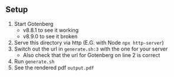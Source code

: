 ## Setup

1. Start Gotenberg
   * v8.8.1 to see it working
   * v8.9.0 to see it broken 
2. Serve this directory via http (E.G. with Node `npx http-server`)
3. Switch out the url in `generate.sh:3` with the one for your server
   * Also check that the url for Gotenberg on line 2 is correct
4. Run `generate.sh`
5. See the rendered pdf `output.pdf`

